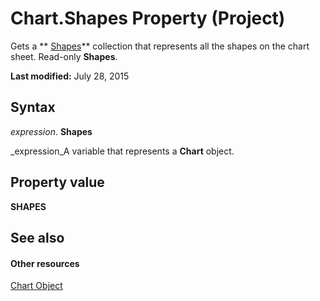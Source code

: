 
# Chart.Shapes Property (Project)
Gets a  ** [Shapes](http://msdn.microsoft.com/library/ff8b735a-d0a3-debf-97f1-649dd40eadaf%28Office.15%29.aspx)** collection that represents all the shapes on the chart sheet. Read-only **Shapes**.

 **Last modified:** July 28, 2015


## Syntax

 _expression_. **Shapes**

 _expression_A variable that represents a  **Chart** object.


## Property value

 **SHAPES**


## See also


#### Other resources


 [Chart Object](810d4ec1-69d2-c432-b9da-57042b783b85.md)
